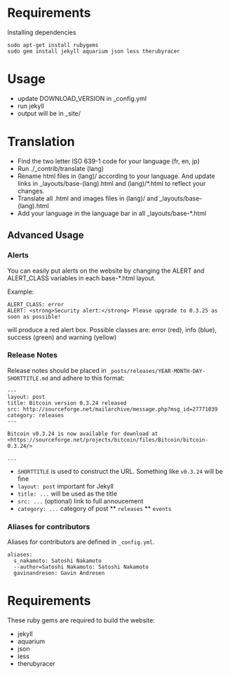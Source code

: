 # Requirements

Installing dependencies

    sudo apt-get install rubygems
    sudo gem install jekyll aquarium json less therubyracer

# Usage

* update DOWNLOAD\_VERSION in _config.yml
* run jekyll
* output will be in \_site/

# Translation

* Find the two letter ISO 639-1 code for your language (fr, en, jp)
* Run ./_contrib/translate (lang)
* Rename html files in (lang)/ according to your language. And update links in _layouts/base-(lang).html and (lang)/*.html to reflect your changes.
* Translate all .html and images files in (lang)/ and _layouts/base-(lang).html
* Add your language in the language bar in all _layouts/base-*.html

## Advanced Usage

### Alerts

You can easily put alerts on the website by changing the ALERT and ALERT\_CLASS variables in each base-*.html layout.

Example:

```
ALERT_CLASS: error
ALERT: <strong>Security alert:</strong> Please upgrade to 0.3.25 as soon as possible!
```

will produce a red alert box. Possible classes are: error (red), info (blue), success (green) and warning (yellow)

### Release Notes

Release notes should be placed in `_posts/releases/YEAR-MONTH-DAY-SHORTTITLE.md` and adhere to this format:

```
---
layout: post
title: Bitcoin version 0.3.24 released
src: http://sourceforge.net/mailarchive/message.php?msg_id=27771039
category: releases
---

Bitcoin v0.3.24 is now available for download at
<https://sourceforge.net/projects/bitcoin/files/Bitcoin/bitcoin-0.3.24/>

...
```
* `SHORTTITLE` is used to construct the URL. Something like `v0.3.24` will be fine
* `layout: post` important for Jekyll
* `title: ...` will be used as the title
* `src: ...` (optional) link to full annoucement
* `category: ...` category of post
** `releases`
** `events`

### Aliases for contributors

Aliases for contributors are defined in ```_config.yml```.

```
aliases:
  s_nakamoto: Satoshi Nakamoto
  --author=Satoshi Nakamoto: Satoshi Nakamoto
  gavinandresen: Gavin Andresen
```

# Requirements

These ruby gems are required to build the website:

* jekyll
* aquarium
* json
* less
* therubyracer

